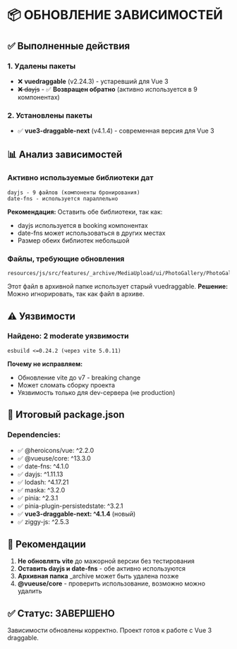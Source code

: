 # 📦 ОБНОВЛЕНИЕ ЗАВИСИМОСТЕЙ

## ✅ Выполненные действия

### 1. Удалены пакеты
- ❌ **vuedraggable** (v2.24.3) - устаревший для Vue 3
- ~~❌ dayjs~~ - ✅ **Возвращен обратно** (активно используется в 9 компонентах)

### 2. Установлены пакеты
- ✅ **vue3-draggable-next** (v4.1.4) - современная версия для Vue 3

## 📊 Анализ зависимостей

### Активно используемые библиотеки дат
```
dayjs - 9 файлов (компоненты бронирования)
date-fns - используется параллельно
```
**Рекомендация:** Оставить обе библиотеки, так как:
- dayjs используется в booking компонентах
- date-fns может использоваться в других местах
- Размер обеих библиотек небольшой

### Файлы, требующие обновления
```
resources/js/src/features/_archive/MediaUpload/ui/PhotoGallery/PhotoGallery.vue
```
Этот файл в архивной папке использует старый vuedraggable. 
**Решение:** Можно игнорировать, так как файл в архиве.

## ⚠️ Уязвимости

### Найдено: 2 moderate уязвимости
```
esbuild <=0.24.2 (через vite 5.0.11)
```

**Почему не исправляем:**
- Обновление vite до v7 - breaking change
- Может сломать сборку проекта
- Уязвимость только для dev-сервера (не production)

## 📝 Итоговый package.json

### Dependencies:
- ✅ @heroicons/vue: ^2.2.0
- ✅ @vueuse/core: ^13.3.0  
- ✅ date-fns: ^4.1.0
- ✅ dayjs: ^1.11.13
- ✅ lodash: ^4.17.21
- ✅ maska: ^3.2.0
- ✅ pinia: ^2.3.1
- ✅ pinia-plugin-persistedstate: ^3.2.1
- ✅ **vue3-draggable-next: ^4.1.4** (новый)
- ✅ ziggy-js: ^2.5.3

## 🎯 Рекомендации

1. **Не обновлять vite** до мажорной версии без тестирования
2. **Оставить dayjs и date-fns** - обе активно используются
3. **Архивная папка** _archive может быть удалена позже
4. **@vueuse/core** - проверить использование, возможно можно удалить

## ✅ Статус: ЗАВЕРШЕНО

Зависимости обновлены корректно. Проект готов к работе с Vue 3 draggable.